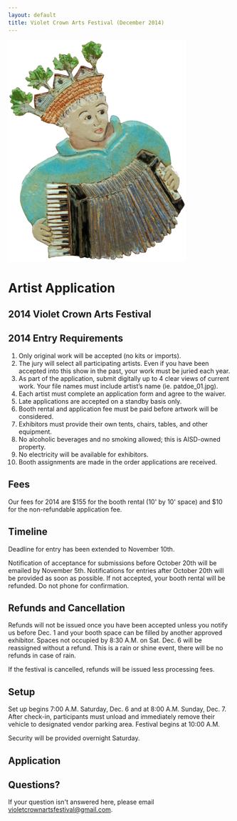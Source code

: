 ```yaml
---
layout: default
title: Violet Crown Arts Festival (December 2014)
---
```


<div class="container">
	<div class="row">
		<div class="col-md-4"><img src="img/Accordion player 400x496.png" title="Many thanks to Jean Graham mosaics master for the use of images" class="img-responsive"></div>
		<div class="col-md-4">
			<h1>Artist Application</h1>
			<h2>2014 Violet Crown Arts Festival</h2>
		</div>
	</div>
</div>

## 2014 Entry Requirements

1. Only original work will be accepted (no kits or imports).
2. The jury will select all participating artists. Even if you have been accepted
   into this show in the past, your work must be juried each year.
3. As part of the application, submit digitally up to 4 clear views of current work.
   Your file names must include artist’s name (ie. patdoe_01.jpg).
4. Each artist must complete an application form and agree to the waiver.
5. Late applications are accepted on a standby basis only.
6. Booth rental and application fee must be paid before artwork will be considered.
7. Exhibitors must provide their own tents, chairs, tables, and other equipment.
8. No alcoholic beverages and no smoking allowed; this is AISD-owned property.
9. No electricity will be available for exhibitors.
10. Booth assignments are made in the order applications are received.

## Fees

Our fees for 2014 are $155 for the booth rental (10' by 10' space) and $10 for the 
non-refundable application fee.

## Timeline

Deadline for entry has been extended to November 10th.

Notification of acceptance for submissions before
October 20th will be emailed by November 5th.  Notifications for
entries after October 20th will be provided as soon as possible.
If not accepted, your booth rental will be refunded.
Do not phone for confirmation.

## Refunds and Cancellation

Refunds will not be issued once you have been accepted unless you notify us before
Dec. 1 and your booth space can be filled by another approved exhibitor. Spaces not
occupied by 8:30 A.M. on Sat. Dec. 6 will be reassigned without a refund. This is a
rain or shine event, there will be no refunds in case of rain.

If the festival is cancelled, refunds will be issued less processing fees. 

## Setup

Set up begins 7:00 A.M. Saturday, Dec. 6 and at 8:00 A.M. Sunday, Dec. 7. 
After check-in, participants must unload and immediately remove their vehicle to
designated vendor parking area. Festival begins at 10:00 A.M.

Security will be provided overnight Saturday.

## Application

<script type="text/javascript" src="http://form.jotform.us/jsform/42464822469159"></script>

## Questions?

If your question isn't answered here, please email violetcrownartsfestival@gmail.com.

